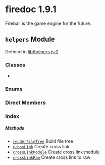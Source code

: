 
# firedoc 1.9.1

Fireball is the game engine for the future.


## `helpers` Module



Defined in [lib/helpers.js:2](../files/lib_helpers.js.md#l2)






### Classes
  - [](../classes/.md)

### Enums


### Direct Members
### Index



##### Methods

  - [`renderFileTree`](#method-renderfiletree) Build file tree
  - [`crossLink`](#method-crosslink) Create cross link
  - [`crossLinkModule`](#method-crosslinkmodule) Create cross link module
  - [`crossLinkRaw`](#method-crosslinkraw) Create cross link to raw





